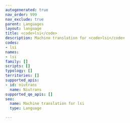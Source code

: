 ```yaml
---
autogenerated: true
nav_order: 999
nav_exclude: true
parent: Languages
layout: language
title: <code>lsi</code>
description: Machine translation for <code>lsi</code>
codes:
- lsi
names:
- lsi
family: []
scripts: []
typology: []
territories: []
supported_apis:
- id: niutrans
  name: Niutrans
supported_qe_apis: []
seo:
  name: Machine translation for lsi
  type: Language

---
```


